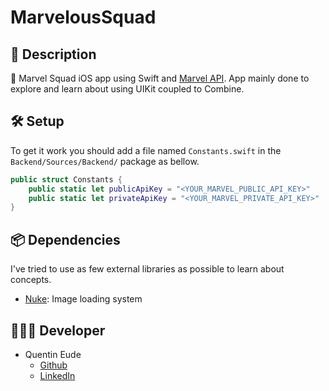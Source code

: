 # MarvelousSquad

## 📖 Description

📱 Marvel Squad iOS app using Swift and [Marvel API](https://developer.marvel.com/). App mainly done to explore and learn about using UIKit coupled to Combine.

## 🛠 Setup

To get it work you should add a file named `Constants.swift` in the `Backend/Sources/Backend/` package as bellow.

```swift
public struct Constants {
    public static let publicApiKey = "<YOUR_MARVEL_PUBLIC_API_KEY>"
    public static let privateApiKey = "<YOUR_MARVEL_PRIVATE_API_KEY>"
}
```

## 📦 Dependencies

I've tried to use as few external libraries as possible to learn about concepts.

- [Nuke](https://github.com/kean/Nuke): Image loading system

## 👨🏻‍💻 Developer

- Quentin Eude
  - [Github](https://github.com/qeude)
  - [LinkedIn](https://www.linkedin.com/in/quentineude/)
